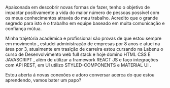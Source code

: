 Apaixonada em descobrir novas formas de fazer, tenho o objetivo de impactar positivamente a vida do maior número de pessoas possível com os meus conhecimentos através do meu trabalho. Acredito que o grande segredo para isto é o trabalho em equipe baseado em muita comunicação e confiança mútua.

Minha trajetória acadêmica e profissional são provas de que estou sempre em movimento , estudei administração de empresas por 8 anos e atuei na área por 3, atualmente em trasição de carreira estou cursando na Labenu o curso de Desenvolvimento web full stack e hoje domino HTML CSS E JAVASCRIPT , além de utilizar a framework REACT JS e faço integrações com API REST, em UI utilizo STYLED-COMPONENTS e MATERIAL UI . 

Estou aberta á novas conexões e adoro conversar acerca do que estou aprendendo, vamos bater um papo?

